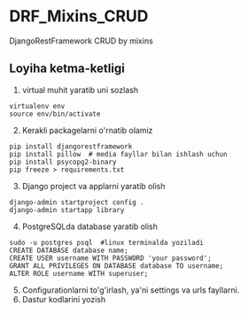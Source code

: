 # DRF_Mixins_CRUD
DjangoRestFramework CRUD by mixins

## Loyiha ketma-ketligi
1. virtual muhit yaratib uni sozlash
```shell
virtualenv env
source env/bin/activate
```
2. Kerakli packagelarni o'rnatib olamiz
```shell
pip install djangorestframework
pip install pillow  # media fayllar bilan ishlash uchun
pip install psycopg2-binary
pip freeze > requirements.txt
```
3. Django project va applarni yaratib olish
```shell
django-admin startproject config .
django-admin startapp library
```
4. PostgreSQLda database yaratib olish
```shell
sudo -u postgres psql  #linux terminalda yoziladi
CREATE DATABASE database name;
CREATE USER username WITH PASSWORD 'your password';
GRANT ALL PRIVILEGES ON DATABASE database TO username;
ALTER ROLE username WITH superuser;
```
5. Configurationlarni to'g'irlash, ya'ni settings va urls fayllarni.
6. Dastur kodlarini yozish